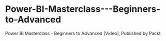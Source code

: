 


# Power-BI-Masterclass---Beginners-to-Advanced
Power BI Masterclass - Beginners to Advanced [Video], Published by Packt
